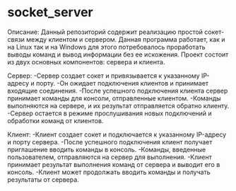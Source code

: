 # socket_server

Описание: Данный репозиторий содержит реализацию простой сокет-связи между клиентом и сервером. Данная программа работает, как и на Linux так и на Windows для этого потребовалось проработать выводы команд и вывод информации без ее искожения. Проект состоит из двух основных компонентов: сервера и клиента.

Сервер:
-Сервер создает сокет и привязывается к указанному IP-адресу и порту.
-Он ожидает подключения клиентов и принимает входящие соединения.
-После успешного подключения клиента сервер принимает команды для консоли, отправленные клиентом.
-Команды выполняются на сервере, и их результат отправляется обратно клиенту.
-Сервер остается в режиме прослушивания новых подключений и обработки команд от клиентов.

Клиент:
-Клиент создает сокет и подключается к указанному IP-адресу и порту сервера.
-После успешного подключения клиент получает приглашение вводить команды в консоль.
-Команды, введенные пользователем, отправляются на сервер для выполнения.
-Клиент принимает результат выполнения команд от сервера и выводит его в консоль.
-Клиент может продолжать вводить команды и получать результаты от сервера.
